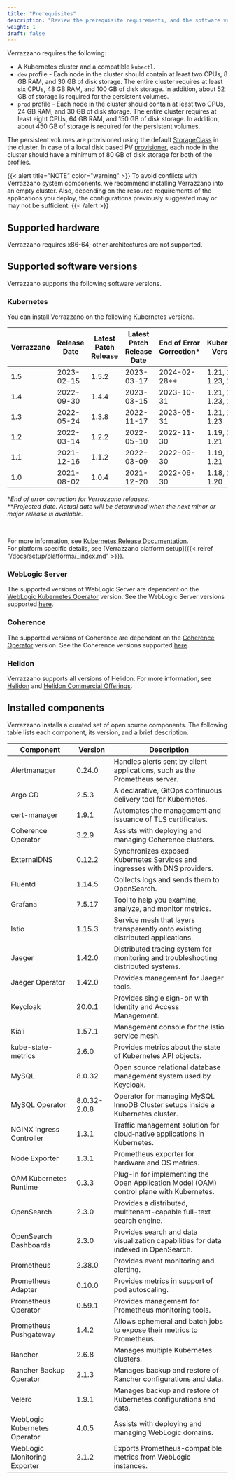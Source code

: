 ```yaml
---
title: "Prerequisites"
description: "Review the prerequisite requirements, and the software versions installed and supported by Verrazzano"
weight: 1
draft: false
---
```



Verrazzano requires the following:
- A Kubernetes cluster and a compatible `kubectl`.
- `dev` profile - Each node in the cluster should contain at least two CPUs, 8 GB RAM, and 30 GB of disk storage. The entire cluster requires at least six CPUs, 48 GB RAM, and 100 GB of disk storage. In addition, about 52 GB of storage is required for the persistent volumes.
- `prod` profile - Each node in the cluster should contain at least two CPUs, 24 GB RAM, and 30 GB of disk storage. The entire cluster requires at least eight CPUs, 64 GB RAM, and 150 GB of disk storage. In addition, about 450 GB of storage is required for the persistent volumes.

The persistent volumes are provisioned using the default [StorageClass](https://kubernetes.io/docs/tasks/administer-cluster/change-default-storage-class/) in the cluster. In case of a  local disk based PV [provisioner](https://kubernetes.io/docs/concepts/storage/storage-classes/#provisioner), each node in the cluster should have a minimum of 80 GB of disk storage for both of the profiles.

{{< alert title="NOTE" color="warning" >}}
To avoid conflicts with Verrazzano system components, we recommend installing Verrazzano into an empty cluster. Also, depending on the resource requirements of the applications you deploy, the configurations previously suggested may or may not be sufficient.
{{< /alert >}}

## Supported hardware
Verrazzano requires x86-64; other architectures are not supported.

## Supported software versions
Verrazzano supports the following software versions.

### Kubernetes
You can install Verrazzano on the following Kubernetes versions.

| Verrazzano | Release Date | Latest Patch Release | Latest Patch Release Date | End of Error Correction* | Kubernetes Versions    |
|------------|--------------|----------------------|---------------------------|--------------------------|------------------------|
| 1.5        | 2023-02-15   | 1.5.2                | 2023-03-17                | 2024-02-28**             | 1.21, 1.22, 1.23, 1.24 |
| 1.4        | 2022-09-30   | 1.4.4                | 2023-03-15                | 2023-10-31               | 1.21, 1.22, 1.23, 1.24 |
| 1.3        | 2022-05-24   | 1.3.8                | 2022-11-17                | 2023-05-31               | 1.21, 1.22, 1.23       |
| 1.2        | 2022-03-14   | 1.2.2                | 2022-05-10                | 2022-11-30               | 1.19, 1.20, 1.21       |
| 1.1        | 2021-12-16   | 1.1.2                | 2022-03-09                | 2022-09-30               | 1.19, 1.20, 1.21       |
| 1.0        | 2021-08-02   | 1.0.4                | 2021-12-20                | 2022-06-30               | 1.18, 1.19, 1.20       |

*_End of error correction for Verrazzano releases._<br>
**_Projected date. Actual date will be determined when the next minor or major release is available._

<br>

For more information, see [Kubernetes Release Documentation](https://kubernetes.io/releases/).
<br>For platform specific details, see [Verrazzano platform setup]({{< relref "/docs/setup/platforms/_index.md" >}}).

### WebLogic Server
The supported versions of WebLogic Server are dependent on the [WebLogic Kubernetes Operator](https://oracle.github.io/weblogic-kubernetes-operator/) version.
See the WebLogic Server versions supported [here](https://oracle.github.io/weblogic-kubernetes-operator/introduction/prerequisites/introduction/).


### Coherence
The supported versions of Coherence are dependent on the [Coherence Operator](https://oracle.github.io/coherence-operator/docs/latest/#/about/01_overview) version.
See the Coherence versions supported [here](https://oracle.github.io/coherence-operator/docs/latest/#/docs/installation/01_installation).

### Helidon
Verrazzano supports all versions of Helidon.  For more information, see [Helidon](https://helidon.io) and
 [Helidon Commercial Offerings](https://support.oracle.com/knowledge/Middleware/2645279_1.html).

## Installed components
Verrazzano installs a curated set of open source components.  The following table lists each
component, its version, and a brief description.

| Component                    | Version      | Description                                                                              |
|------------------------------|--------------|------------------------------------------------------------------------------------------|
| Alertmanager                 | 0.24.0       | Handles alerts sent by client applications, such as the Prometheus server.               |
| Argo CD                      | 2.5.3        | A declarative, GitOps continuous delivery tool for Kubernetes.                           |
| cert-manager                 | 1.9.1        | Automates the management and issuance of TLS certificates.                               |
| Coherence Operator           | 3.2.9        | Assists with deploying and managing Coherence clusters.                                  |
| ExternalDNS                  | 0.12.2       | Synchronizes exposed Kubernetes Services and ingresses with DNS providers.               |
| Fluentd                      | 1.14.5       | Collects logs and sends them to OpenSearch.                                              |
| Grafana                      | 7.5.17       | Tool to help you examine, analyze, and monitor metrics.                                  |
| Istio                        | 1.15.3       | Service mesh that layers transparently onto existing distributed applications.           |
| Jaeger                       | 1.42.0       | Distributed tracing system for monitoring and troubleshooting distributed systems.       |
| Jaeger Operator              | 1.42.0       | Provides management for Jaeger tools.                                                    |
| Keycloak                     | 20.0.1       | Provides single sign-on with Identity and Access Management.                             |
| Kiali                        | 1.57.1       | Management console for the Istio service mesh.                                           |
| kube-state-metrics           | 2.6.0        | Provides metrics about the state of Kubernetes API objects.                              |
| MySQL                        | 8.0.32       | Open source relational database management system used by Keycloak.                      |
| MySQL Operator               | 8.0.32-2.0.8 | Operator for managing MySQL InnoDB Cluster setups inside a Kubernetes cluster.           |
| NGINX Ingress Controller     | 1.3.1        | Traffic management solution for cloud‑native applications in Kubernetes.                 |
| Node Exporter                | 1.3.1        | Prometheus exporter for hardware and OS metrics.                                         |
| OAM Kubernetes Runtime       | 0.3.3        | Plug-in for implementing the Open Application Model (OAM) control plane with Kubernetes. |
| OpenSearch                   | 2.3.0        | Provides a distributed, multitenant-capable full-text search engine.                     |
| OpenSearch Dashboards        | 2.3.0        | Provides search and data visualization capabilities for data indexed in OpenSearch.      |
| Prometheus                   | 2.38.0       | Provides event monitoring and alerting.                                                  |
| Prometheus Adapter           | 0.10.0       | Provides metrics in support of pod autoscaling.                                          |
| Prometheus Operator          | 0.59.1       | Provides management for Prometheus monitoring tools.                                     |
| Prometheus Pushgateway       | 1.4.2        | Allows ephemeral and batch jobs to expose their metrics to Prometheus.                   |
| Rancher                      | 2.6.8        | Manages multiple Kubernetes clusters.                                                    |
| Rancher Backup Operator      | 2.1.3        | Manages backup and restore of Rancher configurations and data.                           |
| Velero                       | 1.9.1        | Manages backup and restore of Kubernetes configurations and data.                        |
| WebLogic Kubernetes Operator | 4.0.5        | Assists with deploying and managing WebLogic domains.                                    |
| WebLogic Monitoring Exporter | 2.1.2        | Exports Prometheus-compatible metrics from WebLogic instances.                           |
